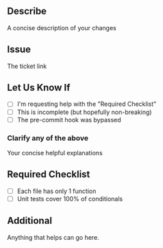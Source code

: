 ## Describe

A concise description of your changes

## Issue

The ticket link

## Let Us Know If

- [ ] I'm requesting help with the "Required Checklist"
- [ ] This is incomplete (but hopefully non-breaking)
- [ ] The pre-commit hook was bypassed

### Clarify any of the above

Your concise helpful explanations

## Required Checklist

- [ ] Each file has only 1 function
- [ ] Unit tests cover 100% of conditionals

## Additional

Anything that helps can go here.
